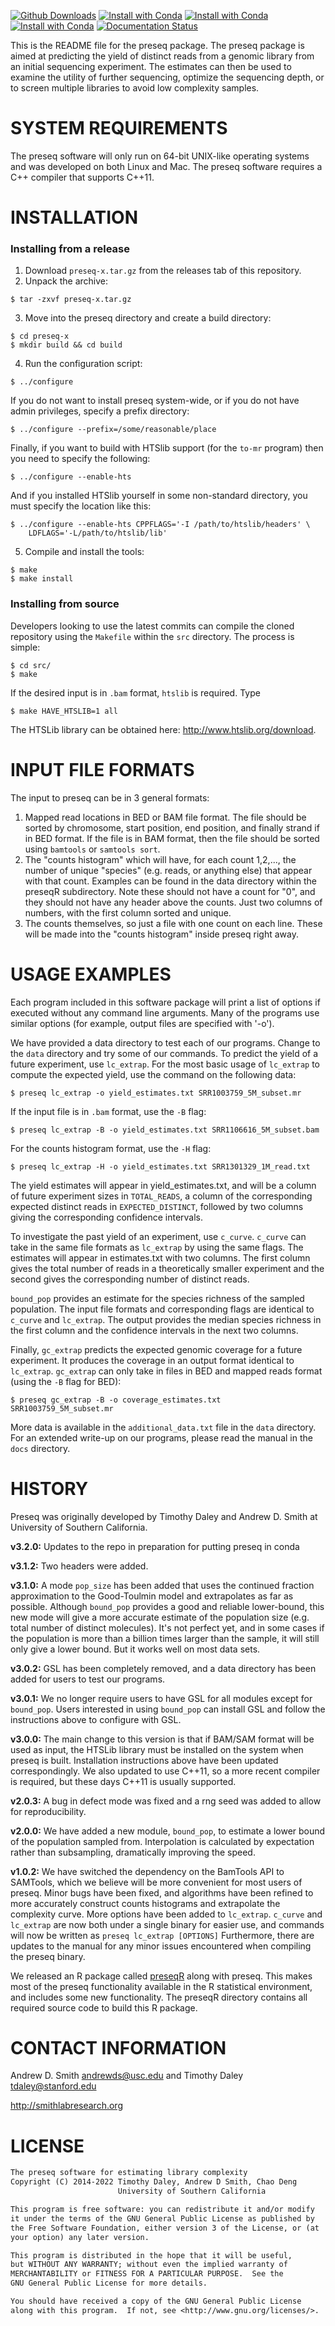 [![Github Downloads](https://img.shields.io/github/downloads/smithlabcode/preseq/total.svg)](https://github.com/smithlabcode/preseq/releases)
[![Install with Conda](https://anaconda.org/bioconda/preseq/badges/installer/conda.svg)](https://anaconda.org/bioconda/preseq)
[![Install with Conda](https://anaconda.org/bioconda/preseq/badges/platforms.svg)](https://anaconda.org/bioconda/preseq)
[![Install with Conda](https://anaconda.org/bioconda/preseq/badges/downloads.svg)](https://anaconda.org/bioconda/preseq)
[![Documentation Status](https://readthedocs.org/projects/preseq/badge/?version=latest)](https://preseq.readthedocs.io/en/latest/?badge=latest)

This is the README file for the preseq package. The preseq package is
aimed at predicting the yield of distinct reads from a genomic library
from an initial sequencing experiment. The estimates can then be used
to examine the utility of further sequencing, optimize the sequencing
depth, or to screen multiple libraries to avoid low complexity
samples.

SYSTEM REQUIREMENTS
========================================================================
The preseq software will only run on 64-bit UNIX-like operating
systems and was developed on both Linux and Mac. The preseq software
requires a C++ compiler that supports C++11.

INSTALLATION
========================================================================
### Installing from a release

1. Download `preseq-x.tar.gz` from the releases tab of this repository.
2. Unpack the archive:
```console
$ tar -zxvf preseq-x.tar.gz
```
3. Move into the preseq directory and create a build directory:
```console
$ cd preseq-x
$ mkdir build && cd build
```
4. Run the configuration script:
```console
$ ../configure
```
If you do not want to install preseq system-wide, or if you do
not have admin privileges, specify a prefix directory:
```console
$ ../configure --prefix=/some/reasonable/place
```
Finally, if you want to build with HTSlib support (for the `to-mr`
program) then you need to specify the following:
```console
$ ../configure --enable-hts
```
And if you installed HTSlib yourself in some non-standard directory,
you must specify the location like this:
```console
$ ../configure --enable-hts CPPFLAGS='-I /path/to/htslib/headers' \
    LDFLAGS='-L/path/to/htslib/lib'
```
5. Compile and install the tools:
```console
$ make
$ make install
```

### Installing from source

Developers looking to use the latest commits can compile the cloned
repository using the `Makefile` within the `src` directory. The
process is simple:
```console
$ cd src/
$ make
```
If the desired input is in `.bam` format, `htslib` is required. Type
```console
$ make HAVE_HTSLIB=1 all
```
The HTSLib library can be obtained here:
http://www.htslib.org/download.

INPUT FILE FORMATS
========================================================================
The input to preseq can be in 3 general formats:
1. Mapped read locations in BED or BAM file format. The file should be
   sorted by chromosome, start position, end position, and finally
   strand if in BED format. If the file is in BAM format, then the
   file should be sorted using `bamtools` or `samtools sort`.
2. The "counts histogram" which will have, for each count 1,2,..., the
   number of unique "species" (e.g. reads, or anything else) that
   appear with that count. Examples can be found in the data directory
   within the preseqR subdirectory. Note these should not have a count
   for "0", and they should not have any header above the counts. Just
   two columns of numbers, with the first column sorted and unique.
3. The counts themselves, so just a file with one count on each
   line. These will be made into the "counts histogram" inside preseq
   right away.

USAGE EXAMPLES
========================================================================
Each program included in this software package will print a list of
options if executed without any command line arguments. Many of the
programs use similar options (for example, output files are specified
with '-o').

We have provided a data directory to test each of our programs.
Change to the `data` directory and try some of our commands.
To predict the yield of a future experiment, use `lc_extrap`.
For the most basic usage of `lc_extrap` to compute the expected yield,
use the command on the following data:
```console
$ preseq lc_extrap -o yield_estimates.txt SRR1003759_5M_subset.mr
```
If the input file is in `.bam` format, use the `-B` flag:
```console
$ preseq lc_extrap -B -o yield_estimates.txt SRR1106616_5M_subset.bam
```
For the counts histogram format, use the `-H` flag:
```console
$ preseq lc_extrap -H -o yield_estimates.txt SRR1301329_1M_read.txt
```

The yield estimates will appear in yield_estimates.txt, and will be a
column of future experiment sizes in `TOTAL_READS`, a column of the
corresponding expected distinct reads in `EXPECTED_DISTINCT`, followed
by two columns giving the corresponding confidence intervals.

To investigate the past yield of an experiment, use `c_curve`.
`c_curve` can take in the same file formats as `lc_extrap` by using
the same flags. The estimates will appear in estimates.txt with two
columns.  The first column gives the total number of reads in a
theoretically smaller experiment and the second gives the
corresponding number of distinct reads.

`bound_pop` provides an estimate for the species richness of the
sampled population. The input file formats and corresponding flags are
identical to `c_curve` and `lc_extrap`. The output provides the median
species richness in the first column and the confidence intervals in
the next two columns.

Finally, `gc_extrap` predicts the expected genomic coverage for a
future experiment.  It produces the coverage in an output format
identical to `lc_extrap`. `gc_extrap` can only take in files in BED
and mapped reads format (using the `-B` flag for BED):
```console
$ preseq gc_extrap -B -o coverage_estimates.txt SRR1003759_5M_subset.mr
```

More data is available in the `additional_data.txt` file in the `data`
directory.  For an extended write-up on our programs, please read the
manual in the `docs` directory.

HISTORY
========================================================================
Preseq was originally developed by Timothy Daley and Andrew D. Smith
at University of Southern California.

**v3.2.0:**
Updates to the repo in preparation for putting preseq in conda

**v3.1.2:**
Two headers were added.

**v3.1.0:**
A mode `pop_size` has been added that uses the continued fraction
approximation to the Good-Toulmin model and extrapolates as far as
possible. Although `bound_pop` provides a good and reliable
lower-bound, this new mode will give a more accurate estimate of the
population size (e.g. total number of distinct molecules). It's not
perfect yet, and in some cases if the population is more than a
billion times larger than the sample, it will still only give a lower
bound. But it works well on most data sets.

**v3.0.2:**
GSL has been completely removed, and a data directory has been added
for users to test our programs.

**v3.0.1:**
We no longer require users to have GSL for all modules except for
`bound_pop`. Users interested in using `bound_pop` can install GSL and
follow the instructions above to configure with GSL.

**v3.0.0:**
The main change to this version is that if BAM/SAM format will be used
as input, the HTSLib library must be installed on the system when
preseq is built. Installation instructions above have been updated
correspondingly. We also updated to use C++11, so a more recent
compiler is required, but these days C++11 is usually supported.

**v2.0.3:**
A bug in defect mode was fixed and a rng seed was added to allow for
reproducibility.

**v2.0.0:**
We have added a new module, `bound_pop`, to estimate a lower bound of
the population sampled from.  Interpolation is calculated by
expectation rather than subsampling, dramatically improving the speed.

**v1.0.2:**
We have switched the dependency on the BamTools API to SAMTools, which
we believe will be more convenient for most users of preseq. Minor
bugs have been fixed, and algorithms have been refined to more
accurately construct counts histograms and extrapolate the complexity
curve. More options have been added to `lc_extrap`. `c_curve` and
`lc_extrap` are now both under a single binary for easier use, and
commands will now be written as `preseq lc_extrap [OPTIONS]`
Furthermore, there are updates to the manual for any minor issues
encountered when compiling the preseq binary.

We released an R package called
[preseqR](http://cran.r-project.org/web/packages/preseqR/index.html)
along with preseq. This makes most of the preseq functionality
available in the R statistical environment, and includes some new
functionality. The preseqR directory contains all required source code
to build this R package.

CONTACT INFORMATION
========================================================================
Andrew D. Smith <andrewds@usc.edu> and Timothy Daley <tdaley@stanford.edu>

http://smithlabresearch.org

LICENSE
========================================================================
```txt
The preseq software for estimating library complexity
Copyright (C) 2014-2022 Timothy Daley, Andrew D Smith, Chao Deng
                        University of Southern California

This program is free software: you can redistribute it and/or modify
it under the terms of the GNU General Public License as published by
the Free Software Foundation, either version 3 of the License, or (at
your option) any later version.

This program is distributed in the hope that it will be useful,
but WITHOUT ANY WARRANTY; without even the implied warranty of
MERCHANTABILITY or FITNESS FOR A PARTICULAR PURPOSE.  See the
GNU General Public License for more details.

You should have received a copy of the GNU General Public License
along with this program.  If not, see <http://www.gnu.org/licenses/>.
```
